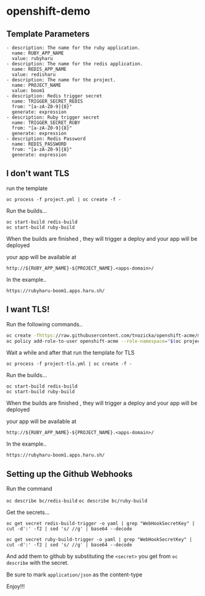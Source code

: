 # openshift-demo

## Template Parameters

```
- description: The name for the ruby application.
  name: RUBY_APP_NAME
  value: rubyharu
- description: The name for the redis application.
  name: REDIS_APP_NAME
  value: redisharu
- description: The name for the project.
  name: PROJECT_NAME
  value: boom1
- description: Redis trigger secret
  name: TRIGGER_SECRET_REDIS
  from: "[a-zA-Z0-9]{8}"
  generate: expression
- description: Ruby trigger secret
  name: TRIGGER_SECRET_RUBY
  from: "[a-zA-Z0-9]{8}"
  generate: expression
- description: Redis Password
  name: REDIS_PASSWORD
  from: "[a-zA-Z0-9]{8}"
  generate: expression
```

## I don't want TLS

run the template

`oc process -f project.yml | oc create -f -`

Run the builds...

```
oc start-build redis-build
oc start-build ruby-build
```

When the builds are finished , they will trigger a deploy and your app will be deployed


your app will be available at

`http://${RUBY_APP_NAME}-${PROJECT_NAME}.<apps-domain>/`


In the example..

`https://rubyharu-boom1.apps.haru.sh/`

## I want TLS!

Run the following commands..

```bash
oc create -fhttps://raw.githubusercontent.com/tnozicka/openshift-acme/master/deploy/letsencrypt-live/single-namespace/{role,serviceaccount,imagestream,deployment}.yaml
oc policy add-role-to-user openshift-acme --role-namespace="$(oc project --short)" -z openshift-acme
```

Wait a while and after that run the template for TLS

`oc process -f project-tls.yml | oc create -f -`

Run the builds...

```
oc start-build redis-build
oc start-build ruby-build
```

When the builds are finished , they will trigger a deploy and your app will be deployed

your app will be available at

`http://${RUBY_APP_NAME}-${PROJECT_NAME}.<apps-domain>/`


In the example..

`https://rubyharu-boom1.apps.haru.sh/`

## Setting up the Github Webhooks

Run the command

`oc describe bc/redis-build`
`oc describe bc/ruby-build`

Get the secrets...

`oc get secret redis-build-trigger -o yaml | grep "WebHookSecretKey" | cut -d':' -f2 | sed 's/ //g' | base64 --decode`

`oc get secret ruby-build-trigger -o yaml | grep "WebHookSecretKey" | cut -d':' -f2 | sed 's/ //g' | base64 --decode`

And add them to github by substituting the `<secret>` you get from `oc describe` with the secret.

Be sure to mark `application/json` as the content-type

Enjoy!!!